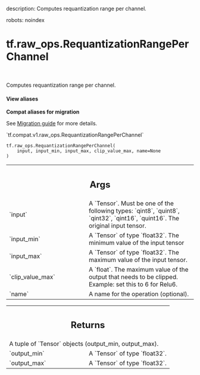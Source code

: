 description: Computes requantization range per channel.

robots: noindex

# tf.raw_ops.RequantizationRangePerChannel

<!-- Insert buttons and diff -->

<table class="tfo-notebook-buttons tfo-api nocontent" align="left">

</table>



Computes requantization range per channel.

<section class="expandable">
  <h4 class="showalways">View aliases</h4>
  <p>
<b>Compat aliases for migration</b>
<p>See
<a href="https://www.tensorflow.org/guide/migrate">Migration guide</a> for
more details.</p>
<p>`tf.compat.v1.raw_ops.RequantizationRangePerChannel`</p>
</p>
</section>

<pre class="devsite-click-to-copy prettyprint lang-py tfo-signature-link">
<code>tf.raw_ops.RequantizationRangePerChannel(
    input, input_min, input_max, clip_value_max, name=None
)
</code></pre>



<!-- Placeholder for "Used in" -->


<!-- Tabular view -->
 <table class="responsive fixed orange">
<colgroup><col width="214px"><col></colgroup>
<tr><th colspan="2"><h2 class="add-link">Args</h2></th></tr>

<tr>
<td>
`input`
</td>
<td>
A `Tensor`. Must be one of the following types: `qint8`, `quint8`, `qint32`, `qint16`, `quint16`.
The original input tensor.
</td>
</tr><tr>
<td>
`input_min`
</td>
<td>
A `Tensor` of type `float32`.
The minimum value of the input tensor
</td>
</tr><tr>
<td>
`input_max`
</td>
<td>
A `Tensor` of type `float32`.
The maximum value of the input tensor.
</td>
</tr><tr>
<td>
`clip_value_max`
</td>
<td>
A `float`.
The maximum value of the output that needs to be clipped.
Example: set this to 6 for Relu6.
</td>
</tr><tr>
<td>
`name`
</td>
<td>
A name for the operation (optional).
</td>
</tr>
</table>



<!-- Tabular view -->
 <table class="responsive fixed orange">
<colgroup><col width="214px"><col></colgroup>
<tr><th colspan="2"><h2 class="add-link">Returns</h2></th></tr>
<tr class="alt">
<td colspan="2">
A tuple of `Tensor` objects (output_min, output_max).
</td>
</tr>
<tr>
<td>
`output_min`
</td>
<td>
A `Tensor` of type `float32`.
</td>
</tr><tr>
<td>
`output_max`
</td>
<td>
A `Tensor` of type `float32`.
</td>
</tr>
</table>

